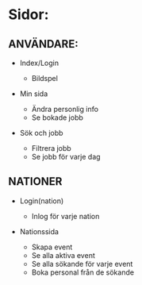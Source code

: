 Sidor:
==============
ANVÄNDARE:
----------------

* Index/Login
  - Bildspel

* Min sida
  - Ändra personlig info
  - Se bokade jobb

* Sök och jobb
  - Filtrera jobb
  - Se jobb för varje dag

NATIONER
---------------

* Login(nation)
  - Inlog för varje nation

* Nationssida
  - Skapa event
  - Se alla aktiva event
  - Se alla sökande för varje event
  - Boka personal från de sökande


